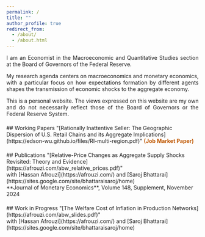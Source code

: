 ```yaml
---
permalink: /
title: ""
author_profile: true
redirect_from: 
  - /about/
  - /about.html
---
```


<p style="text-align: justify;">
  I am an Economist in the Macroeconomic and Quantitative Studies section at the Board of Governors of the Federal Reserve.
</p>

<p style="text-align: justify;">
  My research agenda centers on macroeconomics and monetary economics, with a particular focus on how expectations formation by
  different agents shapes the transmission of economic shocks to the aggregate economy.
</p>

<p style="text-align: justify;">
  This is a personal website. The views expressed on this website are my own and do not necessarily reflect those of the Board of Governors or the Federal Reserve System.
</p>

<div style="margin-top: 20px;">
</div>
## Working Papers
"[Rationally Inattentive Seller: The Geographic Dispersion of U.S. Retail Chains and its Aggregate Implications](https://edson-wu.github.io/files/RI-multi-region.pdf)" <span style="color:#BF5700;"><strong>(Job Market Paper)</strong></span> 
<div style="margin-top: 10px;">
</div>

<div style="margin-top: 20px;">
</div>
## Publications
"[Relative-Price Changes as Aggregate Supply Shocks Revisited: Theory and Evidence](https://afrouzi.com/abw_relative_prices.pdf)" <br>
with [Hassan Afrouzi](https://afrouzi.com/) and [Saroj Bhattarai](https://sites.google.com/site/bhattaraisaroj/home) <br>
**Journal of Monetary Economics**, Volume 148, Supplement, November 2024
<div style="margin-top: 10px;">
</div>
<div style="margin-top: 20px;">
</div>
## Work in Progress 
"[The Welfare Cost of Inflation in Production Networks](https://afrouzi.com/abw_slides.pdf)" <br>
with [Hassan Afrouzi](https://afrouzi.com/) and [Saroj Bhattarai](https://sites.google.com/site/bhattaraisaroj/home) <br>








